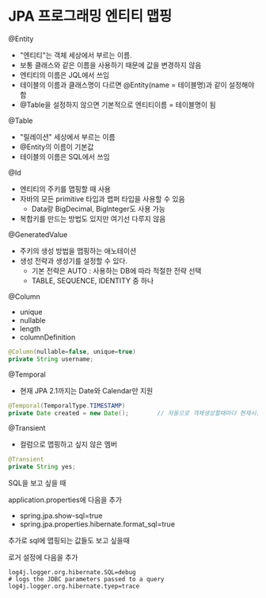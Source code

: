 # JPA 프로그래밍 엔티티 맵핑



@Entity

- "엔티티"는 객체 세상에서 부르는 이름.
- 보통 클래스와 같은 이름을 사용하기 때문에 값을 변경하지 않음
- 엔티티의 이름은 JQL에서 쓰임
- 테이블의 이름과 클래스명이 다르면 @Entity(name = 테이블명)과 같이 설정해야 함
- @Table을 설정하지 않으면 기본적으로 엔티티이름 = 테이블명이 됨



@Table

- "릴레이션" 세상에서 부르는 이름
- @Entity의 이름이 기본값
- 테이블의 이름은 SQL에서 쓰임



@Id

- 엔티티의 주키를 맵핑할 때 사용
- 자바의 모든 primitive 타입과 랩퍼 타입을 사용할 수 있음
  - Data랑 BigDecimal, BigInteger도 사용 가능
- 복합키를 만드는 방법도 있지만 여기선 다루지 않음



@GeneratedValue

- 주키의 생성 방법을 맵핑하는 애노테이션
- 생성 전략과 생성기를 설정할 수 있다.
  - 기본 전략은 AUTO : 사용하는 DB에 따라 적절한 전략 선택
  - TABLE, SEQUENCE, IDENTITY 중 하나



@Column

- unique
- nullable
- length
- columnDefinition

```java
@Column(nullable=false, unique=true)
private String username;
```



@Temporal

- 현재 JPA 2.1까지는 Date와 Calendar만 지원

```java
@Temporal(TemporalType.TIMESTAMP)
private Date created = new Date();        // 자동으로 객체생성할때마다 현재시간 들어감
```



@Transient

- 컬럼으로 맵핑하고 싶지 않은 멤버

```java
@Transient
private String yes;
```



SQL을 보고 싶을 때 

application.properties에 다음을 추가 

- spring.jpa.show-sql=true
- spring.jpa.properties.hibernate.format_sql=true



추가로 sql에 맵핑되는 값들도 보고 싶을때 

로거 설정에 다음을 추가 

```properties
log4j.logger.org.hibernate.SQL=debug
# logs the JDBC parameters passed to a query
log4j.logger.org.hibernate.tyep=trace
```

